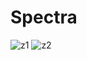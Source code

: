 # Spectra

![z1](https://github.com/SuhagSundarSwain/Spectra/assets/79746769/740842d9-7f59-43c1-80ec-f566ef4cadb5)
![z2](https://github.com/SuhagSundarSwain/Spectra/assets/79746769/63e77556-44b7-4edd-83b0-217a706ec0a9)
